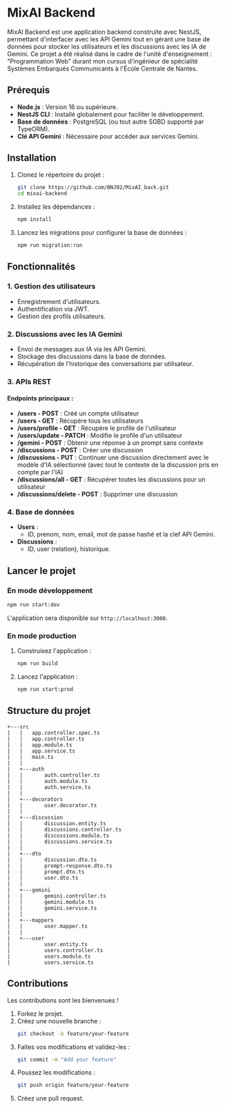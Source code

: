 # MixAI Backend

MixAI Backend est une application backend construite avec NestJS, permettant d'interfacer avec les API Gemini tout en gérant une base de données pour stocker les utilisateurs et les discussions avec les IA de Gemini. Ce projet a été réalisé dans le cadre de l'unité d'enseignement : "Programmation Web" durant mon cursus d'ingénieur de spécialité Systèmes Embarqués Communicants à l'École Centrale de Nantes.

## Prérequis

- **Node.js** : Version 16 ou supérieure.
- **NestJS CLI** : Installé globalement pour faciliter le développement.
- **Base de données** : PostgreSQL (ou tout autre SGBD supporté par TypeORM).
- **Clé API Gemini** : Nécessaire pour accéder aux services Gemini.

## Installation

1. Clonez le répertoire du projet :
   ```bash
   git clone https://github.com/BNJ02/MixAI_back.git
   cd mixai-backend
   ```

2. Installez les dépendances :
   ```bash
   npm install
   ```

3. Lancez les migrations pour configurer la base de données :
   ```bash
   npm run migration:run
   ```

## Fonctionnalités

### 1. **Gestion des utilisateurs**
- Enregistrement d'utilisateurs.
- Authentification via JWT.
- Gestion des profils utilisateurs.

### 2. **Discussions avec les IA Gemini**
- Envoi de messages aux IA via les API Gemini.
- Stockage des discussions dans la base de données.
- Récupération de l'historique des conversations par utilisateur.

### 3. **APIs REST**
#### Endpoints principaux :
- **/users - POST** : Créé un compte utilisateur
- **/users - GET** : Récupère tous les utilisateurs
- **/users/profile - GET** : Récupère le profile de l'utilisateur
- **/users/update - PATCH** : Modifie le profile d'un utilisateur
- **/gemini - POST** : Obtenir une réponse à un prompt sans contexte
- **/discussions - POST** : Créer une discussion
- **/discussions - PUT** : Continuer une discussion directement avec le modèle d'IA sélectionné (avec tout le contexte de la discussion pris en compte par l'IA)
- **/discussions/all - GET** : Récupérer toutes les discussions pour un utilisateur
- **/discussions/delete - POST** : Supprimer une discussion

### 4. **Base de données**
- **Users** :
  - ID, prenom, nom, email, mot de passe hashé et la clef API Gemini.
- **Discussions** :
  - ID, user (relation), historique.

## Lancer le projet

### En mode développement

```bash
npm run start:dev
```

L'application sera disponible sur `http://localhost:3000`.

### En mode production

1. Construisez l'application :
   ```bash
   npm run build
   ```

2. Lancez l'application :
   ```bash
   npm run start:prod
   ```

## Structure du projet

```
+---src
|   |   app.controller.spec.ts
|   |   app.controller.ts
|   |   app.module.ts
|   |   app.service.ts
|   |   main.ts
|   |   
|   +---auth
|   |       auth.controller.ts
|   |       auth.module.ts
|   |       auth.service.ts
|   |       
|   +---decorators
|   |       user.decorator.ts
|   |       
|   +---discussion
|   |       discussion.entity.ts
|   |       discussions.controller.ts
|   |       discussions.module.ts
|   |       discussions.service.ts
|   |       
|   +---dto
|   |       discussion.dto.ts
|   |       prompt-response.dto.ts
|   |       prompt.dto.ts
|   |       user.dto.ts
|   |       
|   +---gemini
|   |       gemini.controller.ts
|   |       gemini.module.ts
|   |       gemini.service.ts
|   |       
|   +---mappers
|   |       user.mapper.ts
|   |       
|   +---user
|           user.entity.ts
|           users.controller.ts
|           users.module.ts
|           users.service.ts
```

## Contributions

Les contributions sont les bienvenues !

1. Forkez le projet.
2. Créez une nouvelle branche :
   ```bash
   git checkout -b feature/your-feature
   ```
3. Faites vos modifications et validez-les :
   ```bash
   git commit -m "Add your feature"
   ```
4. Poussez les modifications :
   ```bash
   git push origin feature/your-feature
   ```
5. Créez une pull request.
